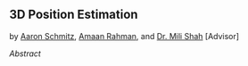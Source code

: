## 3D Position Estimation
by [Aaron Schmitz](mailto:aaron.schmitz@cooper.edu), [Amaan Rahman](mailto:amaan.rahman@cooper.edu), and [Dr. Mili Shah](mailto:mili.shah@cooper.edu) [Advisor]

*Abstract*
